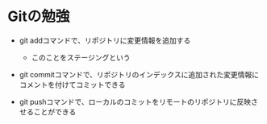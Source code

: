 # Gitの勉強

 - git addコマンドで、リポジトリに変更情報を追加する
   - このことをステージングという

 - git commitコマンドで、リポジトリのインデックスに追加された変更情報にコメントを付けてコミットできる

 - git pushコマンドで、ローカルのコミットをリモートのリポジトリに反映させることができる

